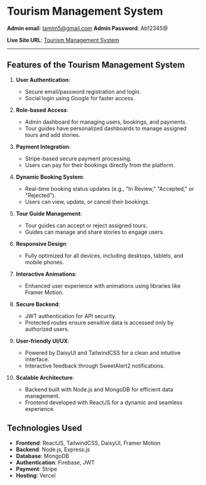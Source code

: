 # Tourism Management System  

**Admin email**: tamim5@gmail.com
**Admin Password**: Ab12345@

**Live Site URL**: [Tourism Management System](https://tourism-management-33867.web.app/)  

---

## Features of the Tourism Management System  

1. **User Authentication**:  
   - Secure email/password registration and login.  
   - Social login using Google for faster access.  

2. **Role-based Access**:  
   - Admin dashboard for managing users, bookings, and payments.  
   - Tour guides have personalized dashboards to manage assigned tours and add stories.  

3. **Payment Integration**:  
   - Stripe-based secure payment processing.  
   - Users can pay for their bookings directly from the platform.  

4. **Dynamic Booking System**:  
   - Real-time booking status updates (e.g., "In Review," "Accepted," or "Rejected").  
   - Users can view, update, or cancel their bookings.  

5. **Tour Guide Management**:  
   - Tour guides can accept or reject assigned tours.  
   - Guides can manage and share stories to engage users.  

6. **Responsive Design**:  
   - Fully optimized for all devices, including desktops, tablets, and mobile phones.  

7. **Interactive Animations**:  
   - Enhanced user experience with animations using libraries like Framer Motion.  

8. **Secure Backend**:  
   - JWT authentication for API security.  
   - Protected routes ensure sensitive data is accessed only by authorized users.  

9. **User-friendly UI/UX**:  
   - Powered by DaisyUI and TailwindCSS for a clean and intuitive interface.  
   - Interactive feedback through SweetAlert2 notifications.  

10. **Scalable Architecture**:  
    - Backend built with Node.js and MongoDB for efficient data management.  
    - Frontend developed with ReactJS for a dynamic and seamless experience.  


## Technologies Used  

- **Frontend**: ReactJS, TailwindCSS, DaisyUI, Framer Motion  
- **Backend**: Node.js, Express.js  
- **Database**: MongoDB  
- **Authentication**: Firebase, JWT  
- **Payment**: Stripe  
- **Hosting**: Vercel
